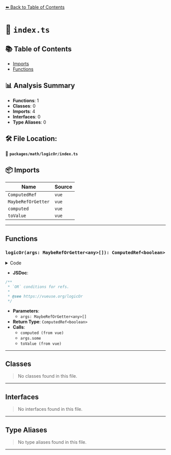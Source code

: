 [⬅️ Back to Table of Contents](../../../index.md)

# 📄 `index.ts`

## 📚 Table of Contents

- [Imports](#imports)
- [Functions](#functions)

## 📊 Analysis Summary

- **Functions**: 1
- **Classes**: 0
- **Imports**: 4
- **Interfaces**: 0
- **Type Aliases**: 0

## 🛠️ File Location:
📂 **`packages/math/logicOr/index.ts`**

## 📦 Imports

| Name | Source |
|------|--------|
| `ComputedRef` | `vue` |
| `MaybeRefOrGetter` | `vue` |
| `computed` | `vue` |
| `toValue` | `vue` |


---

## Functions

### `logicOr(args: MaybeRefOrGetter<any>[]): ComputedRef<boolean>`

<details><summary>Code</summary>

```ts
export function logicOr(...args: MaybeRefOrGetter<any>[]): ComputedRef<boolean> {
  return computed(() => args.some(i => toValue(i)))
}
```
</details>

- **JSDoc**:
```ts
/**
 * `OR` conditions for refs.
 *
 * @see https://vueuse.org/logicOr
 */
```

- **Parameters**:
  - `args: MaybeRefOrGetter<any>[]`
- **Return Type**: `ComputedRef<boolean>`
- **Calls**:
  - `computed (from vue)`
  - `args.some`
  - `toValue (from vue)`

---

## Classes

> No classes found in this file.


---

## Interfaces

> No interfaces found in this file.


---

## Type Aliases

> No type aliases found in this file.


---